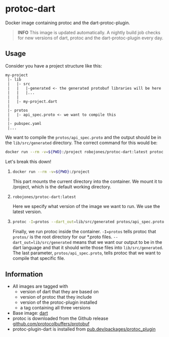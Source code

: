 # protoc-dart

Docker image containing protoc and the dart-protoc-plugin.

> **INFO** This image is updated automatically. A nightly build job checks for new versions of dart, protoc and the dart-protoc-plugin every day.

## Usage

Consider you have a project structure like this:

```
my-project
 |- lib
 |   |- src
 |   |   |-generated <- the generated protobuf libraries will be here
 |   |   |...
 |   |
 |   |- my-project.dart
 |
 |- protos
 |   |- api_spec.proto <- we want to compile this
 |
 |- pubspec.yaml
 |...
```

We want to compile the `protos/api_spec.proto` and the output should be in the `lib/src/generated` directory.
The correct command for this would be:

```bash
docker run --rm -v=${PWD}:/project robojones/protoc-dart:latest protoc -I=protos --dart_out=lib/src/generated protos/api_spec.proto
```

Let's break this down!
1. ```bash
   docker run --rm -v=${PWD}:/project
   ```
   This part mounts the current directory into the container.
   We mount it to /project, which is the default working directory.
2. ```bash
   robojones/protoc-dart:latest
   ```
   Here we specify what version of the image we want to run. We use the latest version.
3. ```bash
   protoc -I=protos --dart_out=lib/src/generated protos/api_spec.proto
   ```
   Finally, we run protoc inside the container.
   `-I=protos` tells protoc that `protos/` is the root directory for our *.proto files.
   `--dart_out=lib/src/generated` means that we want our output to be in the dart language
   and that it should write those files into `lib/src/generated`.
   The last parameter, `protos/api_spec.proto`, tells protoc that we want to compile that specific file.  

## Information

- All images are tagged with
    - version of dart that they are based on
    - version of protoc that they include
    - version of the protoc-plugin installed
    - a tag containing all three versions
- Base image: [dart](https://hub.docker.com/_/dart)
- protoc is downloaded from the Github release [github.com/protocolbuffers/protobuf](https://github.com/protocolbuffers/protobuf)
- protoc-plugin-dart is installed from [pub.dev/packages/protoc_plugin](https://pub.dev/packages/protoc_plugin)
